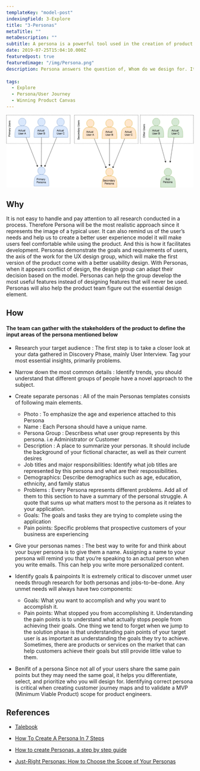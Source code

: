 ```yaml
---
templateKey: "model-post"
indexingField: 3-Explore
title: "3-Personas"
metaTitle: ""
metaDescription: ""
subtitle: A persona is a powerful tool used in the creation of product functions and it represents all the users.
date: 2019-07-25T15:04:10.000Z
featuredpost: true
featuredimage: "/img/Persona.png"
description: Persona answers the question of, Whom do we design for. It's a powerful tool in the creation of product functions, and it represents all the users. It can be considered as the typical user behavior of all potential users.

tags:
  - Explore
  - Persona/User Journey
  - Winning Product Canvas
---
```


![Persona/User Journey](/img/Persona.png)

## Why
It is not easy to handle and pay attention to all research conducted in a process. Therefore Persona will be the most realistic approach since it represents the image of a typical user. It can also remind us of the user’s needs and help us to create a better user experience model it will make users feel comfortable while using the product. And this is how it facilitates development. Personas demonstrate the goals and requirements of users, the axis of the work for the UX design group, which will make the first version of the product come with a better usability design. With Personas, when it appears conflict of design, the design group can adapt their decision based on the model. Personas can help the group develop the most useful features instead of designing features that will never be used. Personas will also help the product team figure out the essential design element.

## How

#### The team can gather with the stakeholders of the product to define the input areas of the persona mentioned below

- Research your target audience :
  The first step is to take a closer look at your data gathered in Discovery Phase, mainly User Interview. Tag your most essential insights, primarily problems.

- Narrow down the most common details :
  Identify trends, you should understand that different groups of people have a novel approach to the subject.

- Create separate personas :
  All of the main Personas templates consists of following main elements.

  - Photo : To emphasize the age and experience attached to this Persona
  - Name : Each Persona should have a unique name.
  - Persona Group : Describess what user group represents by this persona. i.e Administrator or Customer
  - Description : A place to summarize your personas. It should include the background of your fictional character, as well as their current desires
  - Job titles and major responsibilities: Identify what job titles are represented by this persona and what are their respossibilities.
  - Demographics: Describe demographics such as age, education, ethnicity, and family status
  - Problems : Every Persona represents different problems. Add all of them to this section to have a summary of the personal struggle. A quote that sums up what   matters most to the persona as it relates to your application. 
  - Goals: The goals and tasks they are trying to complete using the application
  - Pain points: Specific problems that prospective customers of your business are experiencing

- Give your personas names :
  The best way to write for and think about your buyer persona is to give them a name. Assigning a name to your persona will remind you that you’re speaking to an actual person when you write emails. This can help you write more personalized content.

- Identify goals & painpoints
  It is extremely critical to discover unmet user needs through research for both personas and jobs-to-be-done. Any unmet needs will always have two components:
  - Goals: What you want to accomplish and why you want to accomplish it.
  - Pain points: What stopped you from accomplishing it. 
  Understanding the pain points is to understand what actually stops people from achieving their goals. One thing we tend to forget when we jump to the solution phase is that understanding pain points of your target user is as important as understanding the goals they try to achieve. Sometimes, there are products or services on the market that can help customers achieve their goals but still provide little value to them.

- Benifit of a persona
  Since not all of your users share the same pain points but they may need the same goal, it helps you differentiate, select, and prioritize who you will design for. Identifying correct persona is critical when creating customer journey maps and to validate a MVP (Minimum Viable Product) scope for product engineers.

## References

- [Talebook](https://talebook.io/)

- [How To Create A Persona In 7 Steps](https://uxpressia.com/blog/how-to-create-persona-guide-examples)

- [How to create Personas, a step by step guide](https://uxplanet.org/how-to-create-personas-step-by-step-guide-303d7b0d81b4)

- [Just-Right Personas: How to Choose the Scope of Your Personas](https://www.nngroup.com/articles/persona-scope/)
